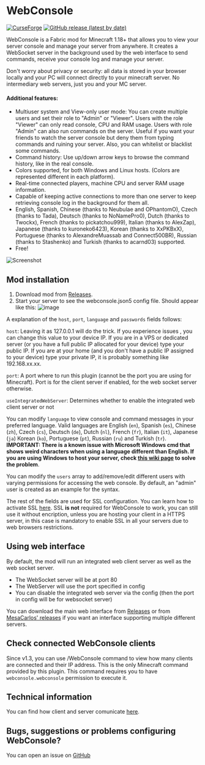 # WebConsole

[![CurseForge](http://cf.way2muchnoise.eu/564872.svg)](https://www.curseforge.com/minecraft/mc-mods/webconsole)
[![GitHub release (latest by date)](https://img.shields.io/github/v/release/t2pellet/WebConsole)](https://github.com/t2pellet/WebConsole/releases/latest)

WebConsole is a Fabric mod for Minecraft 1.18+ that allows you to view your server console and manage your server from anywhere. It creates a WebSocket server in the background used by the web interface to send commands, receive your console log and manage your server.

Don't worry about privacy or security: all data is stored in your browser locally and your PC will connect directly to your minecraft server. No intermediary web servers, just you and your MC server.

#### Additional features:
* Multiuser system and View-only user mode: You can create multiple users and set their role to "Admin" or "Viewer". Users with the role "Viewer" can only read console, CPU and RAM usage. Users with role "Admin" can also run commands on the server. Useful if you want your friends to watch the server console but deny them from typing commands and ruining your server. Also, you can whitelist or blacklist some commands.
* Command history: Use up/down arrow keys to browse the command history, like in the real console.
* Colors supported, for both Windows and Linux hosts. (Colors are represented different in each platform).
* Real-time connected players, machine CPU and server RAM usage information.
* Capable of keeping active connections to more than one server to keep retrieving console log in the background for them all.
* English, Spanish, Chinese (thanks to Neubulae and OPhantomO), Czech (thanks to Tada), Deutsch (thanks to NoNamePro0), Dutch (thanks to Twockx), French (thanks to pickatchou999), Italian (thanks to AlexZap), Japanese (thanks to kuroneko6423), Korean (thanks to XxPKBxX), Portuguese (thanks to AlexandreMuassab and Connect500BR), Russian (thanks to Stashenko) and Turkish (thanks to acarnd03) supported.
* Free!

![Screenshot](https://i.imgur.com/sN1sYju.png)


## Mod installation

1. Download mod from [Releases](https://www.curseforge.com/minecraft/mc-mods/webconsole/files).
2. Start your server to see the webconsole.json5 config file. Should appear like this:
![image](https://user-images.githubusercontent.com/4323034/148812775-4f641d8c-8b9c-4432-be27-7cfccded2c09.png)

A explanation of the `host`, `port`, `language` and `passwords` fields follows:

`host`: Leaving it as 127.0.0.1 will do the trick. If you experience issues , you can change this value to your device IP. If you are in a VPS or dedicated server (or you have a full public IP allocated for your device) type your public IP. If you are at your home (and you don't have a public IP assigned to your device) type your private IP, it is probably something like 192.168.xx.xx.

`port`: A port where to run this plugin (cannot be the port you are using for Minecraft). Port is for the client server if enabled, for the web socket server otherwise.

`useIntegratedWebServer`: Determines whether to enable the integrated web client server or not

You can modify `language` to view console and command messages in your preferred language. Valid languages are English (`en`), Spanish (`es`), Chinese (`zh`), Czech (`cs`), Deutsch (`de`), Dutch (`nl`), French (`fr`), Italian (`it`), Japanese (`ja`) Korean (`ko`), Portuguese (`pt`), Russian (`ru`) and Turkish (`tr`). **IMPORTANT: There is a known issue with Microsoft Windows cmd that shows weird characters when using a language different than English. If you are using Windows to host your server, check [this wiki page](https://github.com/mesacarlos/WebConsole/wiki/Show-local-characters-in-Windows-Console) to solve the problem**.

You can modify the `users` array to add/remove/edit different users with varying permissions for accessing the web console. By default, an "admin" user is created as an example for the syntax.

The rest of the fields are used for SSL configuration. You can learn how to activate SSL [here](https://github.com/mesacarlos/WebConsole/wiki/SSL-Configuration). SSL **is not** required for WebConsole to work, you can still use it without encription, unless you are hosting your client in a HTTPS server, in this case is mandatory to enable SSL in all your servers due to web browsers restrictions.


## Using web interface

By default, the mod will run an integrated web client server as well as the web socket server.
- The WebSocket server will be at port 80
- The WebServer will use the port specified in config
- You can disable the integrated web server via the config (then the port in config will be for websocket server)

You can download the main web interface from [Releases](https://github.com/t2pellet/WebConsole/releases) or from [MesaCarlos' releases](https://github.com/mesacarlos/WebConsole/releases) if you want an interface supporting multiple different servers.

## Check connected WebConsole clients
Since v1.3, you can use /WebConsole command to view how many clients are connected and their IP address. This is the only Minecraft command provided by this plugin. This command requires you to have `webconsole.webconsole` permission to execute it.


## Technical information

You can find how client and server comunicate [here](https://github.com/mesacarlos/WebConsole/wiki/WebSocket-commands-and-responses).

## Bugs, suggestions or problems configuring WebConsole?
You can open an issue on [GitHub](https://github.com/t2pellet/WebConsole/issues)
